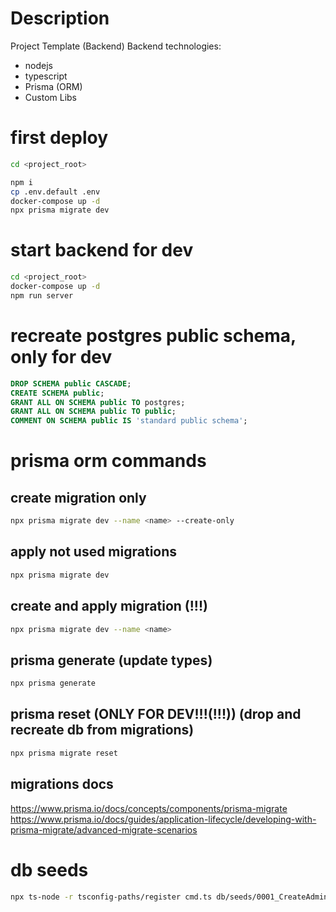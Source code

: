 # Description
Project Template (Backend)
Backend technologies:
+ nodejs
+ typescript
+ Prisma (ORM)
+ Custom Libs

# first deploy
```sh
cd <project_root>

npm i
cp .env.default .env
docker-compose up -d
npx prisma migrate dev
```

# start backend for dev
```sh
cd <project_root>
docker-compose up -d
npm run server
```

# recreate postgres public schema, only for dev
```sql
DROP SCHEMA public CASCADE;
CREATE SCHEMA public;
GRANT ALL ON SCHEMA public TO postgres;
GRANT ALL ON SCHEMA public TO public;
COMMENT ON SCHEMA public IS 'standard public schema';
```

# prisma orm commands
## create migration only
```sh
npx prisma migrate dev --name <name> --create-only
```
## apply not used migrations
```sh
npx prisma migrate dev
```
## create and apply migration (!!!)
```sh
npx prisma migrate dev --name <name>
```
## prisma generate (update types)
```sh
npx prisma generate
```
## prisma reset (ONLY FOR DEV!!!(!!!)) (drop and recreate db from migrations)
```sh
npx prisma migrate reset
```
## migrations docs
https://www.prisma.io/docs/concepts/components/prisma-migrate
https://www.prisma.io/docs/guides/application-lifecycle/developing-with-prisma-migrate/advanced-migrate-scenarios

# db seeds
```sh
npx ts-node -r tsconfig-paths/register cmd.ts db/seeds/0001_CreateAdmin.ts
```
